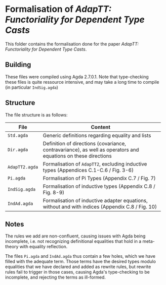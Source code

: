 # Formalisation of *AdapTT: Functoriality for Dependent Type Casts*

This folder contains the formalisation done for the paper *AdapTT: Functoriality for Dependent Type Casts*.

## Building

These files were compiled using Agda 2.7.0.1.
Note that type-checking these files is quite ressource intensive, and may take a long time to compile (in particular `IndSig.agda`)

## Structure

The file structure is as follows:

| File | Content |
|------|---------|
| `Std.agda` | Generic definitions regarding equality and lists
| `Dir.agda` | Definition of directions (covariance, contravariance), as well as operators and equations on these directions
| `AdapTT2.agda` | Formalisation of `AdapTT2`, excluding inductive types (Appendices C.1-C.6 / Fig. 3-6)
| `Pi.agda` | Formalisation of Pi Types (Appendix C.7 / Fig. 7)
| `IndSig.agda` | Formalisation of inductive types (Appendix C.8 / Fig. 8-9)
| `IndAd.agda` | Formalisation of inductive adapter equations, without and with indices (Appendix C.8 / Fig. 10)

## Notes

The rules we add are non-confluent, causing issues with Agda being incomplete, i.e. not recognizing definitional equalities that hold in a meta-theory with equality reflection.

The files `Pi.agda` and `IndAd.agda` thus contain a few holes, which we have filled with the adequate term. Those terms have the desired types modulo equalities that we have declared and added as rewrite rules, but rewrite rules fail to trigger in those cases, causing Agda's type-checking to be incomplete, and rejecting the terms as ill-formed.